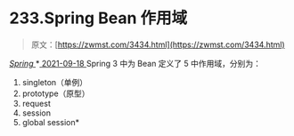 <!--yml
category: 未分类
date: 0001-01-01 00:00:00
-->

# 233.Spring Bean 作用域

> 原文：[https://zwmst.com/3434.html](https://zwmst.com/3434.html)

   [ *Spring* ](https://zwmst.com/spring)*[ <time datetime="2021-09-18T14:53:30+08:00"> 2021-09-18 </time> ](https://zwmst.com/3434.html)  Spring 3 中为 Bean 定义了 5 中作用域，分别为：

1.  singleton（单例）
2.  prototype（原型）
3.  request
4.  session
5.  global session*
